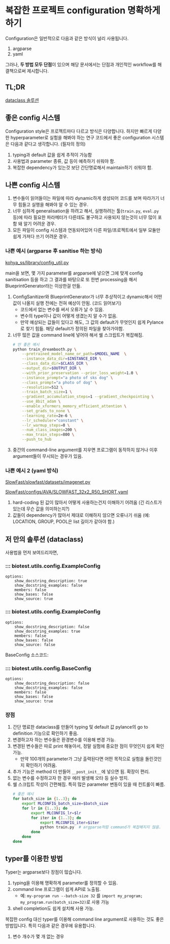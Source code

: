 # 복잡한 프로젝트 configuration 명확하게 하기

Configuration은 일반적으로 다음과 같은 방식이 널리 사용됩니다.

1. argparse
2. yaml

그러나, **두 방법 모두 단점**이 있으며 해당 문서에서는 단점과 개인적인 workflow를 해결책으로써 제시합니다.


## TL;DR

[dataclass 솔루션](#dataclass)

## 좋은 config 시스템

Configuration style은 프로젝트마다 다르고 방식은 다양합니다. 하지만 빠르게 다양한 hyperparameter로 실험을 해봐야 하는 연구 코드에서 좋은 configuration 시스템은 다음과 같다고 생각합니다. (필자의 정의)

1. typing과 default 값을 쉽게 추적이 가능함
2. 사용법과 parameter 종류, 값 등이 예측하기 쉬워야 함.
3. 복잡한 dependency가 있는것 보단 간단명료해서 maintain하기 쉬워야 함.

## 나쁜 config 시스템

1. 변수들이 읽어들이는 파일에 따라 dynamic하게 생성되어 코드를 보며 따라가기 너무 힘들고 실행을 해봐야 알 수 있는 경우.
2. 너무 심하게 generalisation을 하려고 해서, 실행하려는 툴(`train.py`, `eval.py` 등)에 따라 필요한 파라메터가 다른데도 불구하고 사용되지 않는것이 너무 많이 포함 돼 알기 어려운 경우.
3. 모든 파일이 config 시스템과 연동되어있어 다른 파일/프로젝트에서 일부 모듈만 쉽게 가져다 쓰기 어려운 경우.

### 나쁜 예시 (argparse 후 sanitise 하는 방식)

[kohya_ss/library/config_util.py](https://github.com/bmaltais/kohya_ss/blob/f8d2673641778ed5b362f107f9f92a20aa15979a/library/config_util.py#L651-L687)

main을 보면, 몇 가지 parameter를 argparse에 넣으면 그에 맞게 config sanitisation 등을 하고 그 결과를 바탕으로 또 한번 processing을 해서 BlueprintGenerator라는 이상한걸 만듦.

1. ConfigSanitizer와 BlueprintGenerator가 너무 추상적이고 dynamic해서 어떤 값이 나올지 실행 전에는 전혀 예상이 안됨. (코드 읽어보기)
    - 코드에서 없는 변수를 써서 오류가 날 수 있음.
    - 변수의 type이나 값이 어떻게 생겼는지 알 수가 없음.
    - 만약 예상되는 값들이 있다고 해도, 그 값의 default가 무엇인지 쉽게 Pylance로 찾기 힘듦. 해당 default가 정의된 파일을 찾아가야함.
2. 너무 많은 값을 command line에 넣어야 해서 쉘 스크립트가 복잡해짐.
    ```sh
    # 안 좋은 예시
    python train_dreambooth.py \
        --pretrained_model_name_or_path=$MODEL_NAME  \
        --instance_data_dir=$INSTANCE_DIR \
        --class_data_dir=$CLASS_DIR \
        --output_dir=$OUTPUT_DIR \
        --with_prior_preservation --prior_loss_weight=1.0 \
        --instance_prompt="a photo of sks dog" \
        --class_prompt="a photo of dog" \
        --resolution=512 \
        --train_batch_size=1 \
        --gradient_accumulation_steps=1 --gradient_checkpointing \
        --use_8bit_adam \
        --enable_xformers_memory_efficient_attention \
        --set_grads_to_none \
        --learning_rate=2e-6 \
        --lr_scheduler="constant" \
        --lr_warmup_steps=0 \
        --num_class_images=200 \
        --max_train_steps=800 \
        --push_to_hub
    ```
3. 중간의 command-line argument를 지우면 프로그램이 동작하지 않거나 이후 argument들이 무시되는 경우가 있음.

### 나쁜 예시 2 (yaml 방식)

[SlowFast/slowfast/datasets/imagenet.py](https://github.com/facebookresearch/SlowFast/blob/2efb99faa254075b4e28d3d4f313052b51da05bc/slowfast/datasets/imagenet.py#L180)

[SlowFast/configs/AVA/SLOWFAST_32x2_R50_SHORT.yaml](https://github.com/facebookresearch/SlowFast/blob/2efb99faa254075b4e28d3d4f313052b51da05bc/configs/AVA/SLOWFAST_32x2_R50_SHORT.yaml#L46)

1. hard-coding 된 값이 많아서 어떻게 사용하는건지 이해하기 어려움 (긴 리스트가 있는데 무슨 값을 의미하는지?)
2. 값들이 dependency가 많아서 제대로 이해하지 않으면 오류나기 쉬움 (예: LOCATION, GROUP, POOL은 list 길이가 같아야 함.)

## 저 만의 솔루션 (dataclass)

사용법을 먼저 보여드리자면, 

### ::: biotest.utils.config.ExampleConfig
    options:
        show_docstring_description: true
        show_docstring_examples: false
        members: false
        show_bases: false
        show_source: true

### ::: biotest.utils.config.ExampleConfig
    options:
        show_docstring_description: false
        show_docstring_examples: true
        members: false
        show_bases: false
        show_source: false

BaseConfig 소스코드:  
### ::: biotest.utils.config.BaseConfig
    options:
        show_docstring_description: false
        show_docstring_examples: false
        members: false
        show_bases: false
        show_source: true

### 장점

1. 간단 명료한 dataclass를 만들어 typing 및 default 값 pylance의 go to definition 기능으로 확인하기 좋음.
2. 변경하고자 하는 변수들은 환경변수를 이용해 변경 가능.
3. 변경된 변수들은 따로 print 해놓아서, 정말 실험에 중요한 점이 무엇인지 쉽게 확인 가능.
    - 만약 100개의 parameter가 그냥 출력된다면 어떤 목적으로 실험을 돌린것인지 확인하기 어려움.
4. 추가 기능은 method 더 만들어 `__post_init__`에 넣으면 됨. 확장이 편리.
5. 없는 변수를 수정하고자 한 경우 에러 발생해 오타 등 실수 방지.
6. 쉘 스크립트 작성이 간편해짐. 특히 많은 parameter 변동이 있을 때 컨트롤이 빠름.
    ```sh
    # 좋은 예시
    for batch_size in {1..3}; do
        export MLCONFIG_batch_size=$batch_size
        for lr in {1..3}; do
            export MLCONFIG_lr=$lr
            for iter in {1..3}; do
                export MLCONFIG_iter=$iter
                python train.py  # argparse처럼 command가 복잡해지지 않음.
            done
        done
    done
    ```

## typer를 이용한 방법

Typer는 argparse보다 장점이 많습니다.

1. typing을 이용해 명확하게 parameter를 정의할 수 있음.
2. command line 프로그램이 쉽게 API로 노출됨.
    - 예: `my-program run --batch-size 32` 를 `import my_program; my_program.run(batch_size=32)`로 사용 가능
3. shell completion도 쉽게 설치해 사용 가능.

복잡한 config 대신 typer를 이용해 command line argument로 사용하는 것도 좋은 방법입니다. 특히 다음과 같은 경우에 유용합니다.

1. 변수 개수가 몇 개 없는 경우

